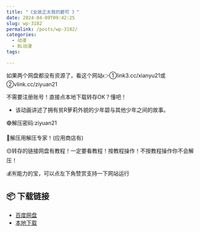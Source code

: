 ```yaml
---
title: "《女装正太我的碧可 》"
date: 2024-04-09T09:42:25
slug: wp-3182
permalink: /posts/wp-3182/
categories:
  - 动漫
  - BL动漫
tags:

---
```


如果两个网盘都没有资源了，看这个网站👉①link3.cc/xianyu21或②vlink.cc/ziyuan21

不需要注册账号！直接点本地下载转存OK？懂吧！

*   该动画讲述了拥有贫R萝莉外貌的少年碧与其他少年之间的故事。

🟢解压密码:ziyuan21

🔵解压用解压专家！(应用商店有)

🟡转存的链接网盘有教程！一定要看教程！按教程操作！不按教程操作你不会解压！

💰🈶能力的宝，可以点左下角赞赏支持一下网站运行

## 📦 下载链接
- [百度网盘](https://blziyuan21.com/pay-download/3182?key=abfc76f731&down_id=0)
- [本地下载](https://blziyuan21.com/pay-download/3182?key=abfc76f731&down_id=1)

